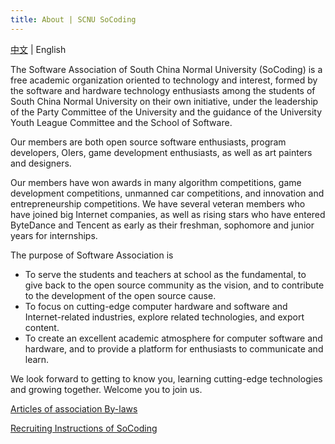 ```yaml
---
title: About | SCNU SoCoding
---
```


[中文](/about) | English

The Software Association of South China Normal University (SoCoding) is a free academic organization oriented to technology and interest, formed by the software and hardware technology enthusiasts among the students of South China Normal University on their own initiative, under the leadership of the Party Committee of the University and the guidance of the University Youth League Committee and the School of Software.

Our members are both open source software enthusiasts, program developers, OIers, game development enthusiasts, as well as art painters and designers.

Our members have won awards in many algorithm competitions, game development competitions, unmanned car competitions, and innovation and entrepreneurship competitions. We have several veteran members who have joined big Internet companies, as well as rising stars who have entered ByteDance and Tencent as early as their freshman, sophomore and junior years for internships.

The purpose of Software Association is
- To serve the students and teachers at school as the fundamental, to give back to the open source community as the vision, and to contribute to the development of the open source cause.
- To focus on cutting-edge computer hardware and software and Internet-related industries, explore related technologies, and export content.
- To create an excellent academic atmosphere for computer software and hardware, and to provide a platform for enthusiasts to communicate and learn.

We look forward to getting to know you, learning cutting-edge technologies and growing together. Welcome you to join us.

[Articles of association By-laws](/bylaws)

[Recruiting Instructions of SoCoding](./recruitment)